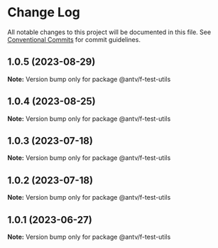 # Change Log

All notable changes to this project will be documented in this file.
See [Conventional Commits](https://conventionalcommits.org) for commit guidelines.

## 1.0.5 (2023-08-29)

**Note:** Version bump only for package @antv/f-test-utils





## 1.0.4 (2023-08-25)

**Note:** Version bump only for package @antv/f-test-utils





## 1.0.3 (2023-07-18)

**Note:** Version bump only for package @antv/f-test-utils





## 1.0.2 (2023-07-18)

**Note:** Version bump only for package @antv/f-test-utils





## 1.0.1 (2023-06-27)

**Note:** Version bump only for package @antv/f-test-utils
